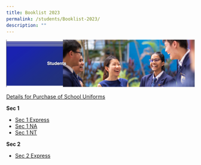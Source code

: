 ```yaml
---
title: Booklist 2023
permalink: /students/Booklist-2023/
description: ""
---
```

![](/images/Students%20Banner.png)

[Details for Purchase of School Uniforms](/files/Booklist%202023/Sale%20of%20Uniform%20Instruction-1.pdf)

**Sec 1**

* [Sec 1 Express](/files/Booklist%202023/S1_Express.pdf)
* [Sec 1 NA](/files/Booklist%202023/S1_NA.pdf)
* [Sec 1 NT](/files/Booklist%202023/S1_NT.pdf)

**Sec 2**

* [Sec 2 Express](/files/Booklist%202023/S2_Express.pdf)

